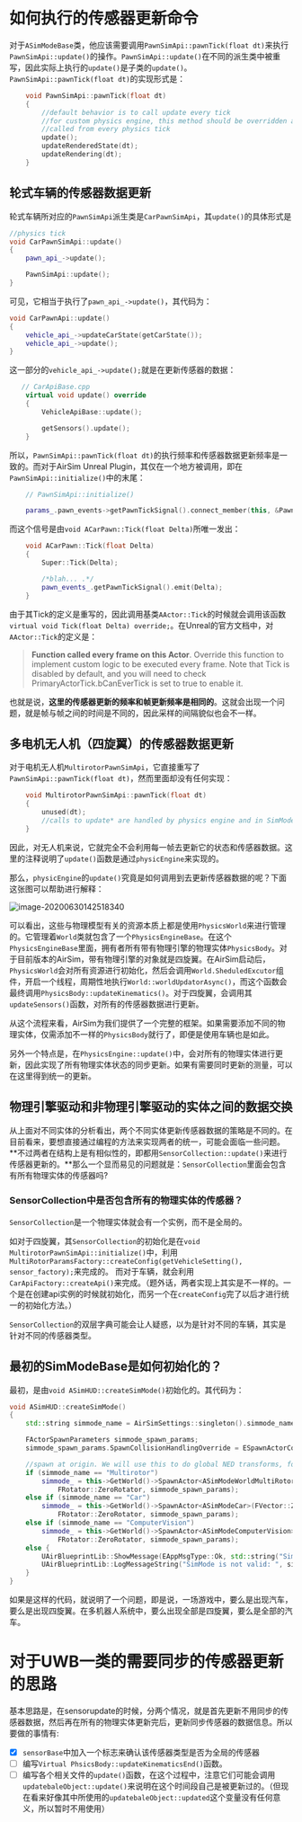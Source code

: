 # 如何执行的传感器更新命令
对于`ASimModeBase`类，他应该需要调用`PawnSimApi::pawnTick(float dt)`来执行`PawnSimApi::update()`的操作。`PawnSimApi::update()`在不同的派生类中被重写，因此实际上执行的`update()`是子类的`update()`。
`PawnSimApi::pawnTick(float dt)`的实现形式是：
```cpp
    void PawnSimApi::pawnTick(float dt)
    {
        //default behavior is to call update every tick
        //for custom physics engine, this method should be overridden and update should be
        //called from every physics tick
        update();
        updateRenderedState(dt);
        updateRendering(dt);
    }
```
## 轮式车辆的传感器数据更新
轮式车辆所对应的`PawnSimApi`派生类是`CarPawnSimApi`，其`update()`的具体形式是
```cpp
//physics tick
void CarPawnSimApi::update()
{
    pawn_api_->update();

    PawnSimApi::update();
}
```
可见，它相当于执行了`pawn_api_->update()`，其代码为：
```cpp
void CarPawnApi::update()
{
    vehicle_api_->updateCarState(getCarState());
    vehicle_api_->update();
}
```
这一部分的`vehicle_api_->update();`就是在更新传感器的数据：
```cpp 
   // CarApiBase.cpp
    virtual void update() override
    {
        VehicleApiBase::update();

        getSensors().update();
    }
```
所以，`PawnSimApi::pawnTick(float dt)`的执行频率和传感器数据更新频率是一致的。而对于AirSim Unreal Plugin，其仅在一个地方被调用，即在`PawnSimApi::initialize()`中的末尾：
```cpp
    // PawnSimApi::initialize()

    params_.pawn_events->getPawnTickSignal().connect_member(this, &PawnSimApi::pawnTick);
```
而这个信号是由`void ACarPawn::Tick(float Delta)`所唯一发出：
```cpp
    void ACarPawn::Tick(float Delta)
    {
        Super::Tick(Delta);

        /*blah... .*/
        pawn_events_.getPawnTickSignal().emit(Delta);
    }
```
由于其Tick的定义是重写的，因此调用基类`AActor::Tick`的时候就会调用该函数`virtual void Tick(float Delta) override;`。在Unreal的官方文档中，对`AActor::Tick`的定义是：

> **Function called every frame on this Actor**. Override this function to implement custom logic to be executed every frame. Note that Tick is disabled by default, and you will need to check PrimaryActorTick.bCanEverTick is set to true to enable it.

也就是说，**这里的传感器更新的频率和帧更新频率是相同的**。这就会出现一个问题，就是帧与帧之间的时间是不同的，因此采样的间隔貌似也会不一样。

## 多电机无人机（四旋翼）的传感器数据更新
对于电机无人机`MultirotorPawnSimApi`，它直接重写了`PawnSimApi::pawnTick(float dt)`，然而里面却没有任何实现：
```cpp
    void MultirotorPawnSimApi::pawnTick(float dt)
    {
        unused(dt);
        //calls to update* are handled by physics engine and in SimModeWorldBase
    }
```
因此，对无人机来说，它就完全不会利用每一帧去更新它的状态和传感器数据。这里的注释说明了`update()`函数是通过`physicEngine`来实现的。

那么，`physicEngine`的`update()`究竟是如何调用到去更新传感器数据的呢？下面这张图可以帮助进行解释：

![image-20200630142518340](C:\Users\mfary\AppData\Roaming\Typora\typora-user-images\image-20200630142518340.png)

可以看出，这些与物理模型有关的资源本质上都是使用`PhysicsWorld`来进行管理的。它管理着`World`类就包含了一个`PhysicsEngineBase`。在这个`PhysicsEngineBase`里面，拥有者所有带有物理引擎的物理实体`PhysicsBody`。对于目前版本的AirSim，带有物理引擎的对象就是四旋翼。在AirSim启动后，`PhysicsWorld`会对所有资源进行初始化，然后会调用`World.SheduledExcutor`组件，开启一个线程，周期性地执行`World::worldUpdatorAsync()`，而这个函数会最终调用`PhysicsBody::updateKinematics()`。对于四旋翼，会调用其`updateSensors()`函数，对所有的传感器数据进行更新。

从这个流程来看，AirSim为我们提供了一个完整的框架。如果需要添加不同的物理实体，仅需添加不一样的`PhysicsBody`就行了，即便是使用车辆也是如此。

另外一个特点是，在`PhysicsEngine::update()`中，会对所有的物理实体进行更新，因此实现了所有物理实体状态的同步更新。如果有需要同时更新的测量，可以在这里得到统一的更新。

## 物理引擎驱动和非物理引擎驱动的实体之间的数据交换

从上面对不同实体的分析看出，两个不同实体更新传感器数据的策略是不同的。在目前看来，要想直接通过编程的方法来实现两者的统一，可能会面临一些问题。**不过两者在结构上是有相似性的，即都用`SensorCollection::update()`来进行传感器更新的。**那么一个显而易见的问题就是：`SensorCollection`里面会包含有所有物理实体的传感器吗?

### SensorCollection中是否包含所有的物理实体的传感器？
`SensorCollection`是一个物理实体就会有一个实例，而不是全局的。

如对于四旋翼，其`SensorCollection`的初始化是在`void MultirotorPawnSimApi::initialize()`中，利用` MultiRotorParamsFactory::createConfig(getVehicleSetting(), sensor_factory);`来完成的。
而对于车辆，就会利用`CarApiFactory::createApi()`来完成。（题外话，两者实现上其实是不一样的。一个是在创建api实例的时候就初始化，而另一个在`createConfig`完了以后才进行统一的初始化方法。）

`SensorCollection`的双层字典可能会让人疑惑，以为是针对不同的车辆，其实是针对不同的传感器类型。

## 最初的SimModeBase是如何初始化的？
最初，是由`void ASimHUD::createSimMode()`初始化的。其代码为：
```cpp
void ASimHUD::createSimMode()
{
    std::string simmode_name = AirSimSettings::singleton().simmode_name;

    FActorSpawnParameters simmode_spawn_params;
    simmode_spawn_params.SpawnCollisionHandlingOverride = ESpawnActorCollisionHandlingMethod::AdjustIfPossibleButAlwaysSpawn;

    //spawn at origin. We will use this to do global NED transforms, for ex, non-vehicle objects in environment
    if (simmode_name == "Multirotor")
        simmode_ = this->GetWorld()->SpawnActor<ASimModeWorldMultiRotor>(FVector::ZeroVector, 
            FRotator::ZeroRotator, simmode_spawn_params);
    else if (simmode_name == "Car")
        simmode_ = this->GetWorld()->SpawnActor<ASimModeCar>(FVector::ZeroVector,
            FRotator::ZeroRotator, simmode_spawn_params);
    else if (simmode_name == "ComputerVision")
        simmode_ = this->GetWorld()->SpawnActor<ASimModeComputerVision>(FVector::ZeroVector,
            FRotator::ZeroRotator, simmode_spawn_params);
    else {
        UAirBlueprintLib::ShowMessage(EAppMsgType::Ok, std::string("SimMode is not valid: ") + simmode_name, "Error");
        UAirBlueprintLib::LogMessageString("SimMode is not valid: ", simmode_name, LogDebugLevel::Failure);
    }
}
```
如果是这样的代码，就说明了一个问题，即是说，一场游戏中，要么是出现汽车，要么是出现四旋翼。在多机器人系统中，要么出现全部是四旋翼，要么是全部的汽车。

# 对于UWB一类的需要同步的传感器更新的思路
基本思路是，在sensorupdate的时候，分两个情况，就是首先更新不用同步的传感器数据，然后再在所有的物理实体更新完后，更新同步传感器的数据信息。所以要做的事情有:

- [x] `sensorBase`中加入一个标志来确认该传感器类型是否为全局的传感器
- [ ] 编写`Virtual PhsicsBody::updateKinematicsEnd()`函数。
- [ ] 编写各个相关文件的`update()`函数，在这个过程中，注意它们可能会调用`updatebaleObject::update()`来说明在这个时间段自己是被更新过的。（但现在看来好像其中所使用的`updatebaleObject::updated`这个变量没有任何意义，所以暂时不用使用）